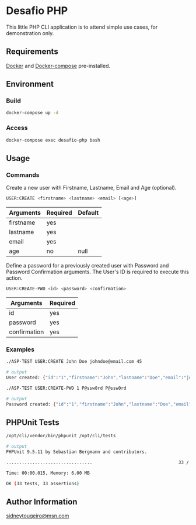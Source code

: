 # Desafio PHP

This little PHP CLI application is to attend simple use cases, for demonstration only.

## Requirements

[Docker](https://www.docker.com/) and [Docker-compose](https://docs.docker.com/compose/install/) pre-installed.

## Environment

### Build

```bash
docker-compose up -d
```

### Access

```bash
docker-compose exec desafio-php bash
```

## Usage

### Commands

Create a new user with Firstname, Lastname, Email and Age (optional).

```bash
USER:CREATE <firstname> <lastname> <email> [<age>]
```

| Arguments | Required | Default |
|-----------|----------|---------|
| firstname | yes      |         |
| lastname  | yes      |         |
| email     | yes      |         |
| age       | no       | null    |

Define a password for a previously created user with Password and Password Confirmation arguments.
The User's ID is required to execute this action.

```bash
USER:CREATE-PWD <id> <password> <confirmation>
```

| Arguments    | Required |
|--------------|----------|
| id           | yes      |
| password     | yes      |
| confirmation | yes      |

### Examples

```bash
./ASP-TEST USER:CREATE John Doe johndoe@email.com 45

# output
User created: {"id":"1","firstname":"John","lastname":"Doe","email":"johndoe@email.com","age":"45","pass":null}
```

```bash
./ASP-TEST USER:CREATE-PWD 1 P@ssw0rd P@ssw0rd

# output
Password created: {"id":"1","firstname":"John","lastname":"Doe","email":"johndoe@email.com","age":"45","pass":"$2y$10$.biPMY3LjHcXyog\/JFmABunxU.UhLjJ5NZixRfT1e4Ae0HIRLJPea"}
```

## PHPUnit Tests

```bash
/opt/cli/vendor/bin/phpunit /opt/cli/tests

# output
PHPUnit 9.5.11 by Sebastian Bergmann and contributors.

.................................                                 33 / 33 (100%)

Time: 00:00.015, Memory: 6.00 MB

OK (33 tests, 33 assertions)
```

## Author Information

[sidneytougeiro@msn.com](mailto:sidneytougeiro@msn.com)
